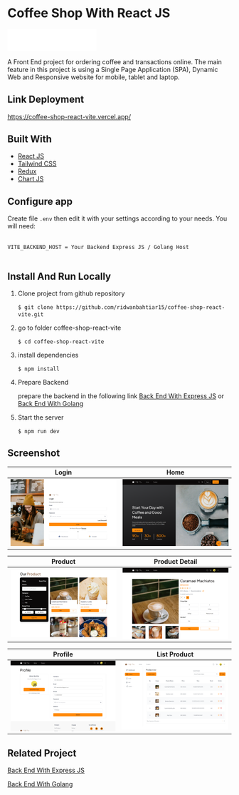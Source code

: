# Coffee Shop With React JS

<!-- ABOUT THE PROJECT -->

<img src="./src/assets/img/coffee-shop-logo1.webp" width="200px" alt="logo"></img>

A Front End project for ordering coffee and transactions online. The main feature in this project is using a Single Page Application (SPA), Dynamic Web and Responsive website for mobile, tablet and laptop.

## Link Deployment

https://coffee-shop-react-vite.vercel.app/

## Built With

- [React JS](https://go.dev/)
- [Tailwind CSS](https://tailwindcss.com/)
- [Redux](https://redux.js.org/)
- [Chart JS](https://www.chartjs.org/)

## Configure app

Create file `.env` then edit it with your settings
according to your needs. You will need:

<pre>
<code>
VITE_BACKEND_HOST = Your Backend Express JS / Golang Host
</code>
</pre>

## Install And Run Locally

1.  Clone project from github repository

        $ git clone https://github.com/ridwanbahtiar15/coffee-shop-react-vite.git

2.  go to folder coffee-shop-react-vite

        $ cd coffee-shop-react-vite

3.  install dependencies

        $ npm install

4.  Prepare Backend

    prepare the backend in the following link [Back End With Express JS](https://github.com/ridwanbahtiar15/coffe-shop) or [Back End With Golang](https://github.com/ridwanbahtiar15/coffee-shop-Golang)

5.  Start the server

        $ npm run dev

## Screenshot

| Login                                                                              | Home                                                                              |
| ---------------------------------------------------------------------------------- | --------------------------------------------------------------------------------- |
| <img src="./src/assets/ss_coffeeshop/login.png" alt="image" style="width:360px;"/> | <img src="./src/assets/ss_coffeeshop/home.png" alt="image" style="width:360px;"/> |

| Product                                                                              | Product Detail                                                                               |
| ------------------------------------------------------------------------------------ | -------------------------------------------------------------------------------------------- |
| <img src="./src/assets/ss_coffeeshop/product.png" alt="image" style="width:360px;"/> | <img src="./src/assets/ss_coffeeshop/product-detail2.png" alt="image" style="width:360px;"/> |

| Profile                                                                               | List Product                                                                              |
| ------------------------------------------------------------------------------------- | ----------------------------------------------------------------------------------------- |
| <img src="./src/assets/ss_coffeeshop/profile2.png" alt="image" style="width:360px;"/> | <img src="./src/assets/ss_coffeeshop/list-product.png" alt="image" style="width:360px;"/> |

## Related Project

[Back End With Express JS](https://github.com/ridwanbahtiar15/coffe-shop)

[Back End With Golang](https://github.com/ridwanbahtiar15/coffee-shop-Golang)
